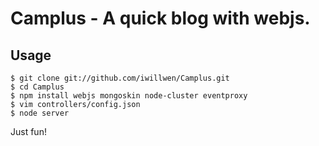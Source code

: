 # Camplus - A quick blog with webjs.

## Usage

    $ git clone git://github.com/iwillwen/Camplus.git
    $ cd Camplus
    $ npm install webjs mongoskin node-cluster eventproxy
    $ vim controllers/config.json
    $ node server

Just fun!
